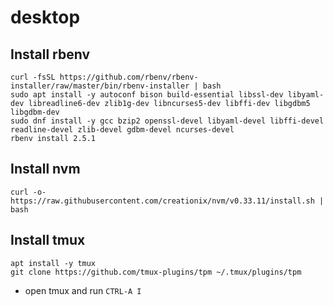 # desktop

## Install rbenv
```
curl -fsSL https://github.com/rbenv/rbenv-installer/raw/master/bin/rbenv-installer | bash
sudo apt install -y autoconf bison build-essential libssl-dev libyaml-dev libreadline6-dev zlib1g-dev libncurses5-dev libffi-dev libgdbm5 libgdbm-dev
sudo dnf install -y gcc bzip2 openssl-devel libyaml-devel libffi-devel readline-devel zlib-devel gdbm-devel ncurses-devel
rbenv install 2.5.1
```

## Install nvm
```
curl -o- https://raw.githubusercontent.com/creationix/nvm/v0.33.11/install.sh | bash
```

## Install tmux
```
apt install -y tmux
git clone https://github.com/tmux-plugins/tpm ~/.tmux/plugins/tpm
```
- open tmux and run `CTRL-A I`
